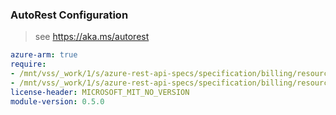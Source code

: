 ### AutoRest Configuration

> see https://aka.ms/autorest

``` yaml
azure-arm: true
require:
- /mnt/vss/_work/1/s/azure-rest-api-specs/specification/billing/resource-manager/readme.md
- /mnt/vss/_work/1/s/azure-rest-api-specs/specification/billing/resource-manager/readme.go.md
license-header: MICROSOFT_MIT_NO_VERSION
module-version: 0.5.0
```